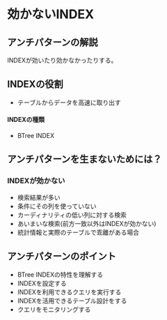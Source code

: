 # 効かないINDEX

## アンチパターンの解説
INDEXが効いたり効かなかったりする。
## INDEXの役割
* テーブルからデータを高速に取り出す

#### INDEXの種類
* BTree INDEX
## アンチパターンを生まないためには？
### INDEXが効かない
* 検索結果が多い
* 条件にその列を使っていない
* カーディナリティの低い列に対する検索
* あいまいな検索(前方一致以外はINDEXが効かない)
* 統計情報と実際のテーブルで乖離がある場合
## アンチパターンのポイント
* BTree INDEXの特性を理解する
* INDEXを設定する
* INDEXを利用できるクエリを実行する
* INDEXを活用できるテーブル設計をする
* クエリをモニタリングする